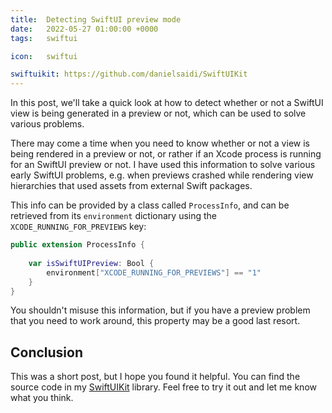 ```yaml
---
title:  Detecting SwiftUI preview mode
date:   2022-05-27 01:00:00 +0000
tags:   swiftui

icon:   swiftui

swiftuikit: https://github.com/danielsaidi/SwiftUIKit
---
```


In this post, we'll take a quick look at how to detect whether or not a SwiftUI view is being generated in a preview or not, which can be used to solve various problems.

There may come a time when you need to know whether or not a view is being rendered in a preview or not, or rather if an Xcode process is running for an SwiftUI preview or not. I have used this information to solve various early SwiftUI problems, e.g. when previews crashed while rendering view hierarchies that used assets from external Swift packages.

This info can be provided by a class called `ProcessInfo`, and can be retrieved from its `environment` dictionary using the `XCODE_RUNNING_FOR_PREVIEWS` key:

```swift
public extension ProcessInfo {
    
    var isSwiftUIPreview: Bool {
        environment["XCODE_RUNNING_FOR_PREVIEWS"] == "1"
    }
}
```

You shouldn't misuse this information, but if you have a preview problem that you need to work around, this property may be a good last resort.


## Conclusion

This was a short post, but I hope you found it helpful. You can find the source code in my [SwiftUIKit]({{page.swiftuikit}}) library. Feel free to try it out and let me know what you think.